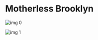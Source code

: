 # Motherless Brooklyn

![img 0](https://i.imgur.com/1BROOja.jpg)

![img 1](https://i.imgur.com/iH8jTb1.png)

